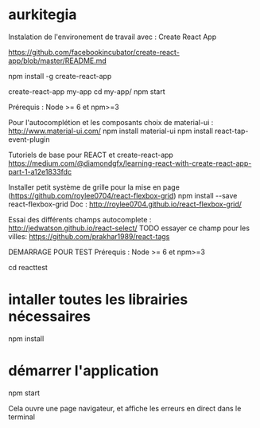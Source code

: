 # aurkitegia

Instalation de l'environement de travail avec : Create React App

https://github.com/facebookincubator/create-react-app/blob/master/README.md

npm install -g create-react-app

create-react-app my-app
cd my-app/
npm start

Prérequis : Node >= 6 et npm>=3

Pour l'autocomplétion et les composants choix de material-ui :
http://www.material-ui.com/
npm install material-ui
npm install react-tap-event-plugin


Tutoriels de base pour REACT et create-react-app
https://medium.com/@diamondgfx/learning-react-with-create-react-app-part-1-a12e1833fdc


Installer petit système de grille pour la mise en page (https://github.com/roylee0704/react-flexbox-grid)
npm install --save react-flexbox-grid
Doc : http://roylee0704.github.io/react-flexbox-grid/

Essai des différents champs autocomplete : http://jedwatson.github.io/react-select/
TODO essayer ce champ pour les villes:
https://github.com/prakhar1989/react-tags


DEMARRAGE POUR TEST
Prérequis : Node >= 6 et npm>=3

cd reacttest
# intaller toutes les librairies nécessaires
npm install
# démarrer l'application
npm start

Cela ouvre une page navigateur, et affiche les erreurs en direct dans le terminal